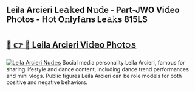 ## Leila Arcieri Le𝚊𝚔ed N𝚞𝚍e - Part-JWO Vi𝚍eo Ph𝚘tos - H𝚘t O𝚗lyf𝚊ns Le𝚊𝚔s 815LS

# <h2><a href="http://hf7417r.feru.top/?c=Leila+Arcieri">🔗 👉 🔴 Leila Arcieri Vi𝚍𝚎o Ph𝚘t𝚘𝚜</a></h2>

[![Leila Arcieri Nu𝚍𝚎s](https://i.imgur.com/0TWrTi3.gif)](http://hf7417r.feru.top/?c=Leila+Arcieri)
Social media personality Leila Arcieri, famous for sharing lifestyle and dance content, including dance trend performances and mini vlogs. Public figures Leila Arcieri can be role models for both positive and negative behaviors. 
